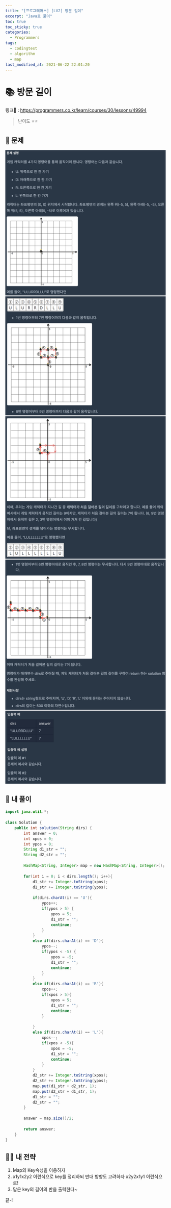 ```yaml
---
title: "[프로그래머스] [LV2] 방문 길이"
excerpt: "Java로 풀이"
toc: true
toc_sticky: true
categories:
  - Programmers
tags:
  - codingtest
  - algorithm
  - map
last_modified_at: 2021-06-22 22:01:20
---
```


# 📚 방문 길이
  
링크📎 : <https://programmers.co.kr/learn/courses/30/lessons/49994>  
  
>난이도 ⭐️⭐️
  
## 📖 문제    
  
![이미지](/assets/images/Programmers/Lv2/prob35/35-1.png)
![이미지](/assets/images/Programmers/Lv2/prob35/35-2.png)
![이미지](/assets/images/Programmers/Lv2/prob35/35-3.png)
![이미지](/assets/images/Programmers/Lv2/prob35/35-4.png)
![이미지](/assets/images/Programmers/Lv2/prob35/35-5.png)

## 📝 내 풀이  
    
```java  
import java.util.*;

class Solution {
    public int solution(String dirs) {
        int answer = 0;
        int xpos = 0;
        int ypos = 0;
        String d1_str = "";
        String d2_str = "";
        
        HashMap<String, Integer> map = new HashMap<String, Integer>();
        
        for(int i = 0; i < dirs.length(); i++){
            d1_str += Integer.toString(xpos);
            d1_str += Integer.toString(ypos);
            
            if(dirs.charAt(i) == 'U'){
                ypos++;
                if(ypos > 5) {
                    ypos = 5;
                    d1_str = "";
                    continue;
                }
            }
            else if(dirs.charAt(i) == 'D'){     
                ypos--;
                if(ypos < -5) {
                    ypos = -5;
                    d1_str = "";
                    continue;
                }
            }
            else if(dirs.charAt(i) == 'R'){
                xpos++;
                if(xpos > 5){
                    xpos = 5;
                    d1_str = "";
                    continue;
                }
                
            }
            else if(dirs.charAt(i) == 'L'){
                xpos--;
                if(xpos < -5){
                    xpos = -5;
                    d1_str = "";
                    continue;
                }
            }
            d2_str += Integer.toString(xpos);
            d2_str += Integer.toString(ypos);
            map.put(d1_str + d2_str, 1);
            map.put(d2_str + d1_str, 1);
            d1_str = "";
            d2_str = "";
        }
        
        answer = map.size()/2;
        
        return answer; 
    }
}
```
  
## 👊🏻 내 전략
  
1. Map의 Key속성을 이용하자
2. x1y1x2y2 이런식으로 key를 정리하되 반대 방향도 고려하자
   x2y2x1y1 이런식으로!
3. 답은 key의 길이의 반을 출력한다~
   
  
끝-!
